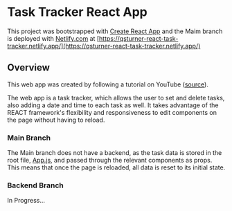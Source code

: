 # Task Tracker React App

This project was bootstrapped with [Create React App](https://github.com/facebook/create-react-app) and the Maim branch is deployed with [Netlify.com](https://www.netlify.com/) at [https://qsturner-react-task-tracker.netlify.app/](https://qsturner-react-task-tracker.netlify.app/)

## Overview
This web app was created by following a tutorial on YouTube ([source](https://www.youtube.com/watch?v=w7ejDZ8SWv8&t=4092s)). 

The web app is a task tracker, which allows the user to set and delete tasks, also adding a date and time to each task as well. It takes advantage of the REACT framework's flexibility and responsiveness to edit components on the page without having to reload.

### Main Branch
The Main branch does not have a backend, as the task data is stored in the root file, [App.js](https://github.com/QSturner/taskTrackerReactApp/blob/main/src/App.js), and passed through the relevant components as props. This means that once the page is reloaded, all data is reset to its initial state.

### Backend Branch
In Progress...
